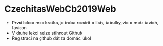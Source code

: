 # CzechitasWebCb2019Web

* Prvni lekce moc kratka, je treba rozsirit o listy, tabulky, vic o meta tazich, favicon
* V druhe lekci nelze stihnout Github
* Registraci na github dát za domácí úkol